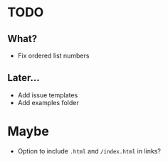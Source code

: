 # TODO

## What?

-   Fix ordered list numbers

## Later...

-   Add issue templates
-   Add examples folder

# Maybe

-   Option to include `.html` and `/index.html` in links?
